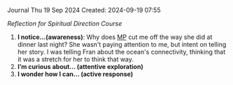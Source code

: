 Journal Thu 19 Sep 2024
Created: 2024-09-19 07:55

*Reflection for Spiritual Direction Course*

1. **I notice…(awareness)**: Why does [MP](MP.md) cut me off the way she did at dinner last night? She wasn't paying attention to me, but intent on telling her story. I was telling Fran about the ocean's connectivity, thinking that it was a stretch for her to think that way. 
2. **I’m curious about… (attentive exploration)** 
3. **I wonder how I can… (active response)**

